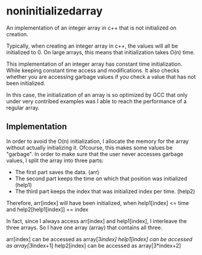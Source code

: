 noninitializedarray
===================

An implementation of an integer array in c++ that is not initialized on creation.

Typically, when creating an integer array in c++, the values will all be initialized to 0.
On large arrays, this means that initialization takes O(n) time. 

This implementation of an integer array has constant time initialization. While keeping constant time
access and modifications. It also checks whether you are accessing garbage values if you check a value that has not
been initialized.

In this case, the initialization of an array is so optimized by GCC that only under very contribed examples was I able to reach
the performance of a regular array.

## Implementation

In order to avoid the O(n) initialization, I allocate the memory for the array without actually initializing it. Ofcourse, this makes some values be "garbage". In order to make sure that the user never accesses garbage values, I split the array into three parts:

 - The first part saves the data. (arr)
 - The second part keeps the time on which that position was initialized (help1)
 - The third part keeps the index that was initialized index per time. (help2)

Therefore, arr[index] will have been initialized, when help1[index] <= time and help2[help1[index]] == index

In fact, since I always access arr[index] and help1[index], I interleave the three arrays. So I have one array (array) that contains all three.

arr[index] can be accessed as array[3*index]
help1[index] can be accessed as array[3*index+1]
help2[index] can be accessed as array[3*index+2]